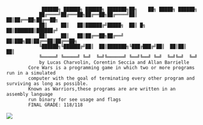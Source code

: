 				 ██████╗ ██████╗ ██████╗ ███████╗██╗    ██╗ █████╗ ██████╗ 
				██╔════╝██╔═══██╗██╔══██╗██╔════╝██║    ██║██╔══██╗██╔══██╗
				██║     ██║   ██║██████╔╝█████╗  ██║ █╗ ██║███████║██████╔╝
				██║     ██║   ██║██╔══██╗██╔══╝  ██║███╗██║██╔══██║██╔══██╗
				╚██████╗╚██████╔╝██║  ██║███████╗╚███╔███╔╝██║  ██║██║  ██║
 				╚═════╝ ╚═════╝ ╚═╝  ╚═╝╚══════╝ ╚══╝╚══╝ ╚═╝  ╚═╝╚═╝  ╚═╝
				by Lucas Charvolin, Corentin Seccia and Allan Barrielle
			Core Wars is a programming game in which two or more programs run in a simulated 
			computer with the goal of terminating every other program and surviving as long as possible.
			Known as Warriors,these programs are are written in an assembly language 
			run binary for see usage and flags
			FINAL GRADE: 118/118
<img src="https://cloud.githubusercontent.com/assets/23408500/26590848/161092da-455c-11e7-879c-d6425f76759b.gif"></img>
